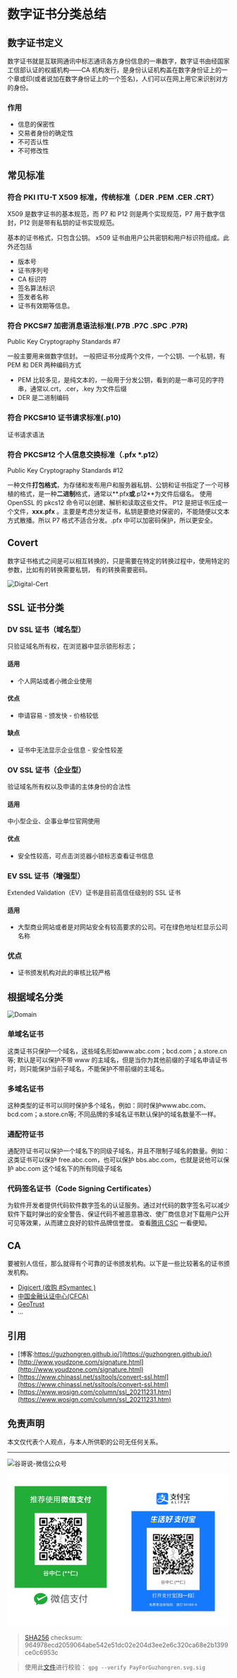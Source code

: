 # 数字证书分类总结


## 数字证书定义

数字证书就是互联网通讯中标志通讯各方身份信息的一串数字，数字证书由经国家工信部认证的权威机构——CA 机构发行，是身份认证机构盖在数字身份证上的一个章或印(或者说加在数字身份证上的一个签名)，人们可以在网上用它来识别对方的身份。

### 作用

- 信息的保密性
- 交易者身份的确定性
- 不可否认性
- 不可修改性

## 常见标准

### 符合 PKI ITU-T X509 标准，传统标准（.DER .PEM .CER .CRT）

X509 是数字证书的基本规范，而 P7 和 P12 则是两个实现规范，P7 用于数字信封，P12 则是带有私钥的证书实现规范。

基本的证书格式，只包含公钥。
x509 证书由用户公共密钥和用户标识符组成。此外还包括

- 版本号
- 证书序列号
- CA 标识符
- 签名算法标识
- 签发者名称
- 证书有效期等信息。

### 符合 PKCS#7 加密消息语法标准(.P7B .P7C .SPC .P7R)

Public Key Cryptography Standards #7

一般主要用来做数字信封。
一般把证书分成两个文件，一个公钥、一个私钥，有 PEM 和 DER 两种编码方式

- PEM 比较多见，是纯文本的，一般用于分发公钥，看到的是一串可见的字符串，通常以.crt，.cer，.key 为文件后缀
- DER 是二进制编码

### 符合 PKCS#10 证书请求标准(.p10)

证书请求语法

### 符合 PKCS#12 个人信息交换标准（.pfx \*.p12）

Public Key Cryptography Standards #12

一种文件**打包格式**，为存储和发布用户和服务器私钥、公钥和证书指定了一个可移植的格式，是一种**二进制**格式，通常以**.pfx**或**.p12**为文件后缀名。
使用 OpenSSL 的 pkcs12 命令可以创建、解析和读取这些文件。
P12 是把证书压成一个文件，**xxx.pfx** 。主要是考虑分发证书，私钥是要绝对保密的，不能随便以文本方式散播。所以 P7 格式不适合分发。.pfx 中可以加密码保护，所以更安全。

## Covert

数字证书格式之间是可以相互转换的，只是需要在特定的转换过程中，使用特定的参数，比如有的转换需要私钥， 有的转换需要密码。

![Digital-Cert](https://cdn.jsdelivr.net/gh/guzhongren/picx-images-hosting@master/Security/Degital-Cert.3y4w8ewfimc0.webp)

## SSL 证书分类

### DV SSL 证书（域名型）

只验证域名所有权，在浏览器中显示锁形标志；

#### 适用

- 个人网站或者小微企业使用

#### 优点

- 申请容易 - 颁发快 - 价格较低

#### 缺点

- 证书中无法显示企业信息 - 安全性较差

### OV SSL 证书（企业型）

验证域名所有权以及申请的主体身份的合法性

#### 适用

中小型企业、企事业单位官网使用

#### 优点

- 安全性较高，可点击浏览器小锁标志查看证书信息

### EV SSL 证书（增强型）

Extended Validation（EV）证书是目前高信任级别的 SSL 证书

#### 适用

- 大型商业网站或者是对网站安全有较高要求的公司。可在绿色地址栏显示公司名称

### 优点

- 证书颁发机构对此的审核比较严格

## 根据域名分类

![Domain](https://www.wosign.com/column/images/ssl_20211231_1.png)

### 单域名证书

这类证书只保护一个域名，这些域名形如www.abc.com；bcd.com；a.store.cn等; 默认是可以保护不带 www 的主域名，但是当你为其他前缀的子域名申请证书时，则只能保护当前子域名，不能保护不带前缀的主域名。

### 多域名证书

这种类型的证书可以同时保护多个域名，例如：同时保护www.abc.com、bcd.com；a.store.cn等; 不同品牌的多域名证书默认保护的域名数量不一样。

### 通配符证书

通配符证书可以保护一个域名下的同级子域名，并且不限制子域名的数量。例如：这类证书可以保护 free.abc.com，也可以保护 bbs.abc.com，也就是说他可以保护 abc.com 这个域名下的所有同级子域名

### 代码签名证书（Code Signing Certificates）

为软件开发者提供代码软件数字签名的认证服务。通过对代码的数字签名可以减少软件下载时弹出的安全警告、保证代码不被恶意篡改、使厂商信息对下载用户公开可见等效果，从而建立良好的软件品牌信誉度。
查看[腾讯 CSC](https://cloud.tencent.com/product/csc) 一看便知。

## CA

要被别人信任，那么就得有个可靠的证书颁发机构。以下是一些比较著名的证书颁发机构。

- [Digicert (收购 #Symantec )](https://www.digicert.com/)
- [中国金融认证中心(CFCA)](https://www.cfca.com.cn/)
- [GeoTrust](https://www.geotrust.com/)
- ...

## 引用

- [博客:https://guzhongren.github.io/](https://guzhongren.github.io/)
- [http://www.youdzone.com/signature.html](http://www.youdzone.com/signature.html)
- [https://www.chinassl.net/ssltools/convert-ssl.html](https://www.chinassl.net/ssltools/convert-ssl.html)
- [https://www.wosign.com/column/ssl_20211231.htm](https://www.wosign.com/column/ssl_20211231.htm)

## 免责声明

本文仅代表个人观点，与本人所供职的公司无任何关系。

---

![谷哥说-微信公众号](https://cdn.jsdelivr.net/gh/guzhongren/data-hosting@master/20210819/wechat.ae9zxgscqcg.png)





![PayForGuzhongren](/images/pay/PayForGuzhongren.svg)

> [SHA256](https://emn178.github.io/online-tools/sha256_checksum.html) checksum: 964978ecd2059064abe542e51dc02e204d3ee2e6c320ca68e2b1399ce0c6953c

> 使用此[文件](https://guzhongren.github.io/images/pay/payforguzhongren.svg.sig)进行校验： `gpg --verify PayForGuzhongren.svg.sig`

